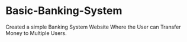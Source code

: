 # Basic-Banking-System

Created a simple Banking System Website Where the User can Transfer Money to Multiple Users.
